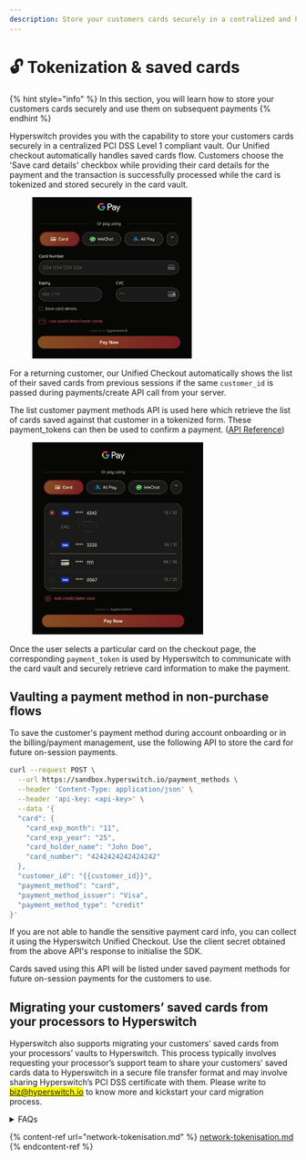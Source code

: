 ```yaml
---
description: Store your customers cards securely in a centralized and PCI compliant vault
---
```


# 🔓 Tokenization & saved cards

{% hint style="info" %}
In this section, you will learn how to store your customers cards securely and use them on subsequent payments
{% endhint %}

Hyperswitch provides you with the capability to store your customers cards securely in a centralized PCI DSS Level 1 compliant vault. Our Unified checkout automatically handles saved cards flow. Customers choose the 'Save card details' checkbox while providing their card details for the payment and the transaction is successfully processed while the card is tokenized and stored securely in the card vault.

<figure><img src="../../../.gitbook/assets/savedCards1.png" alt="" width="280"><figcaption></figcaption></figure>

For a returning customer, our Unified Checkout automatically shows the list of their saved cards from previous sessions if the same `customer_id` is passed during payments/create API call from your server.

The list customer payment methods API is used here which retrieve the list of cards saved against that customer in a tokenized form. These payment\_tokens can then be used to confirm a payment. ([API Reference](https://api-reference.hyperswitch.io/api-reference/payment-methods/list-payment-methods-for-a-customer-1))

<figure><img src="../../../.gitbook/assets/savedCards2.png" alt="" width="300"><figcaption></figcaption></figure>

Once the user selects a particular card on the checkout page, the corresponding `payment_token` is used by Hyperswitch to  communicate with the card vault and securely retrieve card information to make the payment.

## Vaulting a payment method in non-purchase flows

To save the customer's payment method during account onboarding or in the billing/payment management, use the following API to store the card for future on-session payments.&#x20;

```bash
curl --request POST \
  --url https://sandbox.hyperswitch.io/payment_methods \
  --header 'Content-Type: application/json' \
  --header 'api-key: <api-key>' \
  --data '{
  "card": {
    "card_exp_month": "11",
    "card_exp_year": "25",
    "card_holder_name": "John Doe",
    "card_number": "4242424242424242"
  },
  "customer_id": "{{customer_id}}",
  "payment_method": "card",
  "payment_method_issuer": "Visa",
  "payment_method_type": "credit"
}'
```

If you are not able to handle the sensitive payment card info, you can collect it using the Hyperswitch Unified Checkout. Use the client secret obtained from the above API's response to initialise the SDK.

Cards saved using this API will be listed under saved payment methods for future on-session payments for the customers to use.

## Migrating your customers’ saved cards from your processors to Hyperswitch

Hyperswitch also supports migrating your customers’ saved cards from your processors’ vaults to Hyperswitch. This process typically involves requesting your processor’s support team to share your customers’ saved cards data to Hyperswitch in a secure file transfer format and may involve sharing Hyperswitch’s PCI DSS certificate with them. Please write to <mark style="color:blue;">biz@hyperswitch.io</mark> to know more and kickstart your card migration process.

<details>

<summary>FAQs</summary>

1. How can I tokenize and add a card to my existing customer?

You can use the payment method API to add a card to against any of your customers. You can find the API reference [here](https://api-reference.hyperswitch.io/api-reference/payment-methods/paymentmethods--create).

</details>

{% content-ref url="network-tokenisation.md" %}
[network-tokenisation.md](network-tokenisation.md)
{% endcontent-ref %}
